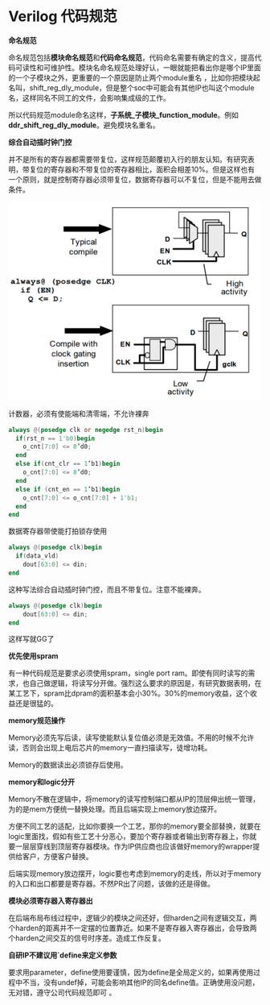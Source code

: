 # Verilog 代码规范
**命名规范**

命名规范包括**模块命名规范**和**代码命名规范**，代码命名需要有确定的含义，提高代码可读性和可维护性。模块名命名规范处理好认，一眼就能把看出你是哪个IP里面的一个子模块之外，更重要的一个原因是防止两个module重名 ，比如你把模块起名叫，shift\_reg\_dly\_module，但是整个soc中可能会有其他IP也叫这个module名，这样同名不同工的文件，会影响集成级的工作。

所以代码规范module命名这样，**子系统\_子模块\_function\_module**。例如**ddr\_shift\_reg\_dly\_module**。避免模块名重名。

**综合自动插时钟门控**

并不是所有的寄存器都需要带复位，这样规范颠覆初入行的朋友认知。有研究表明，带复位的寄存器和不带复位的寄存器相比，面积会相差10%。但是这样也有一个原则，就是控制寄存器必须带复位，数据寄存器可以不复位，但是不能用去做条件。

![](vx_images/256833716252064.png)

计数器，必须有使能端和清零端，不允许裸奔

```Verilog
always @(posedge clk or negedge rst_n)begin
  if(rst_n == 1'b0)begin
    o_cnt[7:0] <= 8’d0;
  end
  else if(cnt_clr == 1’b1)begin
    o_cnt[7:0] <= 8’d0;
  end
  else if (cnt_en == 1’b1)begin
    o_cnt[7:0] <= o_cnt[7:0] + 1'b1;
  end
end
```

数据寄存器带使能打拍锁存使用

```Verilog
always @(posedge clk)begin
  if(data_vld)
    dout[63:0] <= din;
end
```

这种写法综合自动插时钟门控，而且不带复位。注意不能裸奔。

```Verilog
always @(posedge clk)begin
    dout[63:0] <= din;
end
```

这样写就GG了

**优先使用spram**

有一种代码规范是要求必须使用spram，single port ram。即使有同时读写的需求，也自己做逻辑，将读写分开做。强烈这么要求的原因是，有研究数据表明，在某工艺下，spram比dpram的面积基本会小30%。30%的memory收益，这个收益还是很猛的。

**memory规范操作**

Memory必须先写后读，读写使能默认复位值必须是无效值。不用的时候不允许读，否则会出现上电后芯片的memory一直扫描读写，徒增功耗。

Memory的数据读出必须锁存后使用。

**memory和logic分开**

Memory不散在逻辑中，将memory的读写控制端口都从IP的顶层伸出统一管理，为的是mem方便统一替换处理。而且后端实现上memory放边摆开。

方便不同工艺的适配，比如你要换一个工艺，那你的memory要全部替换，就要在logic里面找，假如有些工艺十分恶心，要加个寄存器或者输出到寄存器上，你就要一层层穿线到顶层寄存器模块。作为IP供应商也应该做好memory的wrapper提供给客户，方便客户替换。

后端实现memory放边摆开，logic要也考虑到memory的走线，所以对于memory的入口和出口都要是寄存器。不然PR出了问题，该做的还是得做。

**模块必须寄存器入寄存器出**

在后端布局布线过程中，逻辑少的模块之间还好，但harden之间有逻辑交互，两个harden的距离并不一定摆的位置靠近。如果不是寄存器入寄存器出，会导致两个harden之间交互的信号时序差。造成工作反复。

**自研IP不建议用\`define来定义参数**

要求用parameter，define使用要谨慎，因为define是全局定义的，如果再使用过程中不当，没有undef掉，可能会影响其他IP的同名define值。正确使用没问题，无对错，遵守公司代码规范即可 。